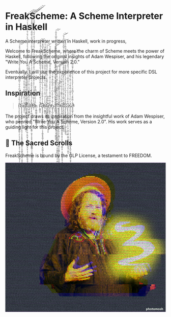 # FreakScheme: A Scheme Interpreter in Haskell


A Scheme interpreter written in Haskell, work in progress,

Welcome to FreakScheme, where the charm of Scheme meets the power of Haskell,
following the original insights of Adam Wespiser, and his legendary "Write You A
Scheme, Version 2.0."


Eventually, I will use the experience of this project for more specific DSL interpreter projects.



## Inspiration

> F̴̡̨̧̨̢̧̧̧̨̛̥͇̪͖̼̻̗̣͉̬̳͙͖̗̳̤̖͕̙͕̩̘̗̬̜͈̝̩͈̜̗͓̬͕̦̰̞̦̱͈͔̱̟̺̘̟̣̙̩͎͔͚̩̬̮̝̼͔̗̪̳̤̞͕̲̤̥̞͇̪̩̗̱̤͖̠̲͕͈̳̫̖͙̲̙̫͈͉͙͕̜͚̝̰͉͕̳͈̬͈͉͈̟̝̯̱̬̪͌́̈́̅̓̓͐̏̉̈́͛͆͐͋͛̋̓̿͆́͊͐͑͐̀͊̆̄̃͋̉͛̽̅̌̽̂̋͒́͌̑̃̉̅̊̈́̐̌͗̕̕̕͜͠͠͝͝ͅͅè̴̢̢̢̧̢̢̧̧̢͖̙͍̮̙̯̯̖̠̭̝͕̠̞̼͉̠̠̭̗͈̯̭̱̮̖̫̤̲̣̯͙̭͔̜͈̤̻͓̬̞̪͉̺̣̜̭͈̗̞̟̟̫͉͈̼̘̺̲͈̥͚̜̪̟̏̈̄̌͑̑̉̄̃͑̾̚̕̕͜͝͠ͅȩ̴̛̘͍͓̍̐̆̈́͑̋̋́̒̔͒̎̏͗̃̂̓͂̋̀͋́̈́̔͋͂̚͘͘̚͝ͅļ̸̷̡̨̡̛̛͖̳͙͓̩͓̦̦͍̭͔̤̙̗̯̬̱͎͕̗̐͒̓̏̐̏͑́͗̋̄͐͋͐͐͊̄̽̐̈́͌̀̕͘̚͝͝͝͠͠ͅl̷̨̡̢̨̨̢̡̛̛̛̬̬̼̫̟͖̪̼͓͉̤̤̥̟̥̙̥̦͖̜̮̖̲̫̟̩̘̤̪̬̰͈̪̻͔̯͔̙͔̘̠͙̳͍̣̙̰͍̯̭͕̠̘͔͎̦̦͕̪̫̍̌̍̌̔͒̀̊͛̑̊̔̅̀̐͋̐̅̑̎̒̄̓̈́̃̓͐̽̈́͛̉̿͂́̔̈́̎̆͆͒̽͐̇̊̈̽̊́̊́̓͌̄̅̓̎̀̈́͋͑̎́̐̊͛̑̀̉̓̈́͒̑͗̎̆̚̚͘̚̚͜͠͝͝͝͠ͅͅͅę̵̛͚͎̼̲͇̣͇̆̄̓̒̃̒̆̏̑̀̓́̍͂́̄̈̒͑͆̓̓̈́̈́́͒̂̾́̐̏͆̽̔̈́́̕̚͘͝͝͝͝a̷̧̢̧̢̛̛̛̛̹̻̗̫̥͚̮̲͈̩̟̼̱͓̣͙̯̟̼̙̳̜̣̮̬̞͎͙̬̖̥͓̦̝̝̘͚̱͇͇͔̤͔͙̻̟̳̬̱̼̼̫̱͕̠͚̝͎̟͂̌̃̏͒̾́̑̊̓̃͆̾̄̌̓̆̎̃̌̂́̇̒͊̇͌̄́̉̎̈́̓́͐͛̉̌͗̀̽̈́̔̀͋̽͒̈́̑͛̅͒̈́̽͊̏͛̄̃́͛̅̋̅̌̊̈̑̈́̈́̎͊̃̌̉̾̀̒̆͘̕̚̚̚͘͝͝͠͝͠͝s̵̛̛̥͕̋̓̉̽͛̅͆̈̈́͒̔͗̌́̓͐̀̉̽̾͂͋̽̓̾̈́͋̈́͒̽̾͂͋́͂̀͂̀͌̒̾̊͆̓̀́̏̆̊͒̌̄̇̈́̉̂̇͐̉̌́̔͌͛͋̔̏͂̆̆̇̒̈́͊̂̐̚͘̕͝͠͝͠͝͝͝ḧ̷̨͎̪̳̰͇̯͙̮͖̰̖̻̻̙͈̬̱̝͎͚̏̓͑́̓̿̿́͑͆̃̀̌̎
> F̶̛̛͙͍͇͍̼̽̐̇́̈́͊͛̑̈̅́͆̐́̀̇̽̓̄̿̀̋̎̌̒̊̄̄͐̉͆́͛͂͛̑͆͂̃͒̋͌̈́͌͆̈́̓̇͗͐́̑̽̀͊͗̍͘̚̚̚̚͝͝e̸̢̢̡̧̡̨̢̛͓͎̥͖̪͔̻̘̙̗̻̻͕̹̠̖̠͓̳̞̬̯̦͇͔̹͖̱̖̲͉͍͕̙̺̫̻̙̭͕̭̠͇̺̿̊̉̍̂̔͌͛̅̊̉́̈́͋̒̀̀͆̉̐͊͌̑͂̉̂̃͛̆͗͊̌̑̄́͌̔̈́̃̔̓̑͗̐̑͒̾͒͆͌̍̇̿̚̚̕͘̚̕ȩ̷̛̛̜̺̻̞̲̾̇͒̾̇̓̆́̈́̅̒̉̓̈́̿̐̉̍͒̏̏͛̈́̿́̍̔̅̀͋͂̈́͛͊̅͐̈́͛̀͂̍͒̌͊̀̌̄̍̇̆̀̚͝l̶̛̞͎̩̪͚̬̙̪̰͇͖̜͉͔̖͑͊̊̐̄̒͆̉̍̀͐̒̃̇̊̋̎̓̓͂̄͂̎͗̇͑͆̐̈́̃̉̆́̐͂̑͋͑́̀̅̑̈̒̂̓̇́̌̈́́̉͝͝ï̸̡̪̮͈͙̤̗̯̭̦̪͍̤̼͔̤̪̳̺̼̼̮̘̟̟̗͍͊̇͗͂̇̋̂̚͠n̸̢̡̛̛̛̗̳̗͈̹̤͉͔͕͈̲͙̬͖̠͖̎́͂̿͗̄̇̑̃̈́̋̋͐͛͋̽͒̽̉̎̉̈̔̅͂́̈́̒̐͋͒̇̑̋̓̅̍̄̐̈́̌́̂̿̏̓͐̃͑̃ͅg̴̢̡̝̺͕̩͓̣̮͇̳̬̤̱̩͚̣̲̠̬͐̇̀̅̽̇̾̄̀̀̃̀̒͆͑̀̾̀̅̋̎͆̏͌̓̊̃̈́̿͠͝ ̵̛̦̰͙̮̓̾͑̈́͊̓͆͑́̓̅̽͊͐͆̀̎͛̽͌͐̀̍̽͊̈́̌͛͊͐̾̿́̽̎́͊͌̎͐̎̀̊̀̎̀͊͒͌͌̇̕͝͝͝͝l̸̡̢̼̠̭̥̙̝̲̟̺̬͔̺͉̯̪̮̜̼̼̫̫̘̝̩̤̩̘̝͇̻̤͚̔̀̌́̽̉̀͗́̋̏̅̑͆͗̍̽̀̓̅͌̎̇̓͗̈́̐͑̐͐̆̇͌͆͒̓̾̓͌̎̀͆̅̎́̐͗͊̃́́͒͋͋͊̓͊͆̈̽̐̅̓̚̚̕̕͜͠͠ͅĩ̷̧̡̢̨̢̡̡̧̨̧͈̭̯͙̘̹̻͖̞̫̫̗̫̬̮̤̬̺̝̖͖̖̻͖̖̯͈͉̪̦̦̩̘͖͎͈̪̰̱̖͍̜̜̤̹̞̪̹̲̤̳̟̞͈̝̺͍̝͚͇̞̜̼̤͉͖̭̙̩̯̘̩̮͎͇̣̥̭̲̺̘͉͉͈̜̗͈̞̲͔͙̃͑͊͛͌̍̅͂͂͗̽́͌̿̄̈́̀̍̅̔̿̾͒̃̀͌̔̅̎̆́́̚̕̚͘͜͜͜͜͜͠͠͠͝͠ͅͅͅͅ ̷̧̢̡̢̡̡̡̨̢̛̛̛͙̯̘̰̱͍̺̬̙̞̬̠͖͕̟̲̩̫͕̯̪̻͉̠͉͙̝̻̠̜̫̪̼̣̫̺̻͎̥̟͚̺̦̤̪͔͍͓̖̜̻̟̱͉̙̝̱͍͎̝̹̝̈́̑̇́͐̈́́̐͆̇̇́̍̄̂͊̐̔̒͘̕͜͜͜͝͝ͅȓ̵̨̢̛͔̜̖͕̥̬̼̝̭̮̏̏̃̈́̊̔̌̍́͋͐͑̐̀͆̑̔̌̎̎̋̇̅͐̾̉̓̌̿̌̓̊̀̕̕͜͝͝͝͝͝ȩ̷̢̢̛̮͉͚̤̹̥̝̩͕̬̠̠͙͕͙̫̱̬̰̰͈̰̝̼̯̪̜͈̥̹͈̞̟̙̖̥̗͔̳͕͙̹͕͙̫͙̘̫̼͕̥̱̠̜̭͚͕̓̊̿̏̒́̾̏͌͊̾̉̽̾̃̓̈́̓́̂̓̍͐͘̚͜͠͝͝͝l̵̡̛̮̮̪͕͎̺͎̝̪̝͚̖̮̜̰͉̣͖͙̬̪̩̻̼̈́̇̐̿̅̉̓̄̐̇̔̑̅̈́̇̂̾̔̾̀̀̏̽̈́̊̈́́̐͌̊̑̊̃́̂̓̄̐̊̐̉̈̄̍̏̍͗͂͆̌̑͋̄̾͆̍̓̏̈̚̕̕̚͘̚̚͝͝ę̷̡͓̟̱͓̞̬̫̭̲̼͈̣̦̫̤̼̬̹͉̻̘̙̱̗̻͍̰̂̏̂̅̆̋͐̈́̽̌̈́̽͆̍͒̈́̔͋̾̈́͂́̔̈́̈́̿̋̐̐͌͗̂̎̀͆͛̈́̇̓̉̍̈͑̔̃̈̐̀̑̊͐̒͘͘͘̚̚̚͜͝ḁ̵̢̢̨̡̡̡̢̭̲̻͖̮͇͓͉͔̹̟̤̱̗̣͖̙̘̼̭̹͔̳̠͚̝̳͖̪̪͕͍͖̘͎̤̪̭͙̔̽͂̓̑̋̾̾͐̉̑͐̓͒̈́̍̋͑̉̐̄̀͆̓̍͑͛͛͐͋́̍̄̀͊̔̂̇̑̀̆͑́͐́̚̕͘̕͠͠͝ş̵̧̢̡̧̢̢̧̧̧̰̪͇͔̜̪͓̞̟͉͉͍̮̥͔̗̟̠͉̝̜̼͔̩̭̼̝͎̲͎̙͍̺͕͖̱̦͚̜̞̱̮̠̮͈̟̰̞̼̘̮̹̙͎̖̟̥̥̹̯̹̩̒̾̉̈̏̒̈́̈̐̅̽͂́̿̉͌́̓̇̍̅̃̓̿͆̉̀̚͝͝e̵̛̛̛͈̭͈̺̬̜̱̬͋̌̍̿͂̋͊́̈̔̋͆̅̐̆̈́̀̾̋̄͒̀̉͒̓́̓͗͋̀͐̄͂̋̿̏̿̾̑̈́́͆̈͘͘̕̚͘̚͠͠͝͝
>
>

The project draws its inspiration from the insightful work of Adam Wespiser, who penned "Write You A Scheme, Version 2.0". His work serves as a guiding light for this project.

## 📜 The Sacred Scrolls

FreakScheme is bound by the GLP License, a testament to FREEDOM.

![alt text](whatever/s3.jpg) 
